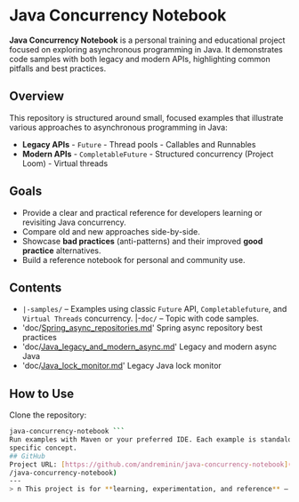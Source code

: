 # Java Concurrency Notebook
**Java Concurrency Notebook** is a personal training and educational project focused on exploring
asynchronous programming in Java. It demonstrates code samples with both legacy and modern APIs,
highlighting common pitfalls and best practices.
## Overview
This repository is structured around small, focused examples that illustrate various approaches to
asynchronous programming in Java:
- **Legacy APIs** - `Future` - Thread pools - Callables and Runnables
- **Modern APIs** - `CompletableFuture` - Structured concurrency (Project Loom) - Virtual threads
## Goals
- Provide a clear and practical reference for developers learning or revisiting Java concurrency. 
- Compare old and new approaches side-by-side. 
- Showcase **bad practices** (anti-patterns) and their improved **good practice** alternatives. 
- Build a reference notebook for personal and community use.
## Contents
- `|-samples/` – Examples using classic `Future` API, `Completablefuture`, and `Virtual Threads` concurrency.
|-`doc/` – Topic with code samples.
- 'doc/[Spring_async_repositories.md](doc/Spring_async_repositories.md)' Spring async repository best practices
- 'doc/[Java_legacy_and_modern_async.md](doc/Java_legacy_and_modern_async.md)' Legacy and modern async Java 
- 'doc/[Java_lock_monitor.md](doc/Java_lock_monitor.md)' Legacy Java lock monitor
## How to Use
Clone the repository:
```bash git clone https://github.com/andreminin/java-concurrency-notebook.git cd
java-concurrency-notebook ```
Run examples with Maven or your preferred IDE. Each example is standalone and demonstrates a
specific concept.
## GitHub
Project URL: [https://github.com/andreminin/java-concurrency-notebook](https://github.com/andreminin
/java-concurrency-notebook)
---
> n This project is for **learning, experimentation, and reference** – not production code.
